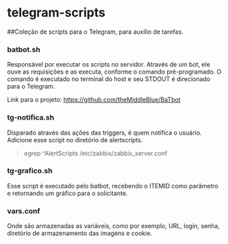 # telegram-scripts

##Coleção de scripts para o Telegram, para auxílio de tarefas.

### batbot.sh
Responsável por executar os scripts no servidor. Através de um bot, ele ouve as requisições e as executa, conforme o comando pré-programado. O comando é executado no terminal do host e seu STDOUT é direcionado para o Telegram.

Link para o projeto: https://github.com/theMiddleBlue/BaTbot


### tg-notifica.sh
Disparado através das ações das triggers, é quem notifica o usuário.
Adicione esse script no diretório de alertscripts.
> egrep ^AlertScripts /etc/zabbix/zabbix_server.conf

### tg-grafico.sh
Esse script é executado pelo batbot, recebendo o ITEMID como parâmetro e retornando um gráfico para o solicitante.


### vars.conf
Onde são armazenadas as variáveis, como por exemplo, URL, login, senha, diretório de armazenamento das imagens e cookie.
